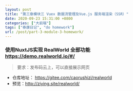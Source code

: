 ```yaml
---
layout: post
title: "第三章模块三 Vuex 数据流管理及Vue.js 服务端渲染（SSR）"
date: 2020-09-23 15:31:00 +0800
categories: ["大前端"]
tags: ["泰康日记", "do homework"]
url: /post/part-3-module-3-homework/
---
```


### 使用NuxtJS实现 RealWorld 全部功能 https://demo.realworld.io/#/

> 要求：发布码云上，可以直接展示网页

- 仓库地址： <https://gitee.com/caorushizi/realworld>
- 预览：<http://ziying.site/realworld/>
